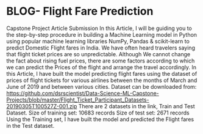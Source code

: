 # BLOG- Flight Fare Prediction
Capstone Project Article Submission
In this Article, I will be guiding you to the step-by-step procedure in building a Machine Learning model in Python using popular machine learning libraries NumPy, Pandas  & scikit-learn to predict Domestic Flight fares in India. 
We have often heard travelers saying that flight ticket prices are so unpredictable. Although We cannot change the fact about rising fuel prices, there are some factors according to which we can predict the Prices of the flight and arrange the travel accordingly. In this Article, I have built the model predicting flight fares using the dataset of prices of flight tickets for various airlines between the months of March and June of 2019 and between various cities. Dataset can be downloaded from: https://github.com/dsrscientist/Data-Science-ML-Capstone-Projects/blob/master/Flight_Ticket_Participant_Datasets-20190305T100527Z-001.zip
There are 2 datasets in the link, Train and Test Dataset. 
Size of training set: 10683 records
Size of test set: 2671 records
Using the Training set, I have built the model and predicted the Flight fares in the Test dataset.
